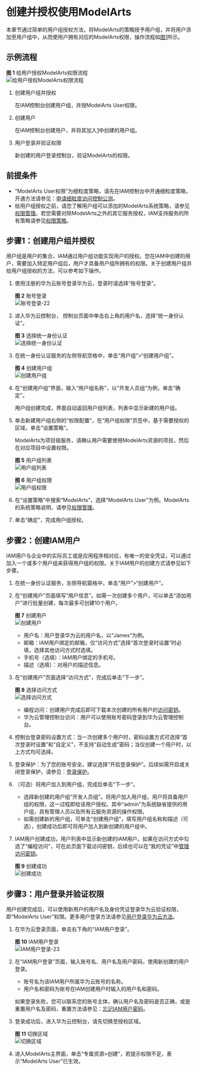 # 创建并授权使用ModelArts<a name="modelarts_23_0079"></a>

本章节通过简单的用户组授权方法，将ModelArts的策略授予用户组，并将用户添加至用户组中，从而使用户拥有对应的ModelArts权限，操作流程如[图1](#zh-cn_topic_0170733707_fig16576191963914)所示。

## 示例流程<a name="zh-cn_topic_0170733707_section85262192392"></a>

**图 1**  给用户授权ModelArts权限流程<a name="zh-cn_topic_0170733707_fig16576191963914"></a>  
![](figures/给用户授权ModelArts权限流程.jpg "给用户授权ModelArts权限流程")

1.  <a name="zh-cn_topic_0170733707_li1157731913917"></a>创建用户组并授权

    在IAM控制台创建用户组，并授ModelArts User权限。

2.  创建用户

    在IAM控制台创建用户，并将其加入[1](#zh-cn_topic_0170733707_li1157731913917)中创建的用户组。

3.  用户登录并验证权限

    新创建的用户登录控制台，验证ModelArts的权限。


## 前提条件<a name="zh-cn_topic_0170733707_section17110143884619"></a>

-   “ModelArts User权限”为细粒度策略，请先在IAM控制台中开通细粒度策略，开通方法请参见：[申请细粒度访问控制公测](https://support.huaweicloud.com/usermanual-iam/iam_01_019.html)。
-   给用户组授权之前，请您了解用户组可以添加的ModelArts系统策略，请参见[权限管理](https://support.huaweicloud.com/productdesc-modelarts/modelarts_01_0017.html)。若您需要对除ModelArts之外的其它服务授权，IAM支持服务的所有策略请参见[权限策略](https://support.huaweicloud.com/usermanual-permissions/zh-cn_topic_0063498930.html)。

## 步骤1：创建用户组并授权<a name="zh-cn_topic_0170733707_section6410511205416"></a>

用户组是用户的集合，IAM通过用户组功能实现用户的授权。您在IAM中创建的用户，需要加入特定用户组后，用户才具备用户组所拥有的权限。关于创建用户组并给用户组授权的方法，可以参考如下操作。

1.  使用注册的华为云账号登录华为云，登录时请选择“账号登录”。

    **图 2**  账号登录<a name="fig058661418231"></a>  
    ![](figures/账号登录-22.gif "账号登录-22")

2.  进入华为云控制台， 控制台页面中单击右上角的用户名，选择“统一身份认证”。

    **图 3**  选择统一身份认证<a name="fig5325191942320"></a>  
    ![](figures/选择统一身份认证.png "选择统一身份认证")

3.  在统一身份认证服务的左侧导航空格中，单击“用户组”\>“创建用户组”。

    **图 4**  创建用户组<a name="fig740212713236"></a>  
    ![](figures/创建用户组.png "创建用户组")

4.  在“创建用户组”界面，输入“用户组名称”，以“开发人员组”为例，单击“确定”。

    用户组创建完成，界面自动返回用户组列表，列表中显示新建的用户组。

5.  单击新建用户组右侧的“权限配置”，在“用户组权限”页签中，基于需要授权的区域，单击“设置策略”。

    ModelArts为项目级服务，请确认用户需要使用ModelArts资源的项目，然后在对应项目中设置权限。

    **图 5**  用户组列表<a name="fig176381232102318"></a>  
    ![](figures/用户组列表.png "用户组列表")

    **图 6**  用户组权限<a name="fig1254310012418"></a>  
    ![](figures/用户组权限.png "用户组权限")

6.  在“设置策略”中搜索“ModelArts”，选择“ModelArts User”为例。ModelArts的系统策略说明，请参见[权限管理](https://support.huaweicloud.com/productdesc-modelarts/modelarts_01_0017.html)。
7.  单击“确定”，完成用户组授权。

## 步骤2：创建IAM用户<a name="zh-cn_topic_0170733707_section84487112548"></a>

IAM用户与企业中的实际员工或是应用程序相对应，有唯一的安全凭证，可以通过加入一个或多个用户组来获得用户组的权限。关于IAM用户的创建方式请参见如下步骤。

1.  在统一身份认证服务，左侧导航窗格中，单击“用户”\>“创建用户”。
2.  在“创建用户”页面填写“用户信息”。如需一次创建多个用户，可以单击“添加用户”进行批量创建，每次最多可创建10个用户。

    **图 7**  创建用户<a name="fig69429732415"></a>  
    ![](figures/创建用户.png "创建用户")

    -   用户名：用户登录华为云的用户名，以“James”为例。
    -   邮箱：IAM用户绑定的邮箱，仅“访问方式”选择“首次登录时设置”时必填，选择其他访问方式时选填。
    -   手机号（选填）：IAM用户绑定的手机号。
    -   描述（选填）：对用户的描述信息。

3.  在“创建用户”页面选择“访问方式”，完成后单击“下一步”。

    **图 8**  选择访问方式<a name="fig9946714102417"></a>  
    ![](figures/选择访问方式.png "选择访问方式")

    -   编程访问：创建用户完成后即可下载本次创建的所有用户的[访问密钥](https://support.huaweicloud.com/usermanual-ca/zh-cn_topic_0046606340.html)。
    -   华为云管理控制台访问：用户可以使用账号密码登录到华为云管理控制台。

4.  控制台登录密码设置方式：当一次创建多个用户时，密码设置方式可选择“首次登录时设置”和“自定义”，不支持“自动生成”密码；当仅创建一个用户时，以上方式均可选择。
5.  登录保护：为了您的账号安全，建议选择“开启登录保护”。后续如需开启或关闭登录保护，请参见：[登录保护](https://support.huaweicloud.com/usermanual-iam/zh-cn_topic_0079477316.html)。
6.  （可选）将用户加入到用户组，完成后单击“下一步”。
    -   选择新创建的用户组“开发人员组”。将用户加入用户组，用户将具备用户组的权限，这一过程即给该用户授权。其中“admin”为系统缺省提供的用户组，具有管理人员以及所有云服务资源的操作权限。
    -   如需创建新的用户组，可单击“创建用户组”，填写用户组名称和描述（可选），创建成功后即可将用户加入到新创建的用户组中。

7.  IAM用户创建成功，用户列表中显示新创建的IAM用户。如果在访问方式中勾选了“编程访问”，可在此页面下载访问密钥，后续也可以在“我的凭证”中[管理访问密钥](https://support.huaweicloud.com/usermanual-ca/zh-cn_topic_0046606340.html)。

    **图 9**  创建成功<a name="fig1552962242414"></a>  
    ![](figures/创建成功.png "创建成功")


## 步骤3：用户登录并验证权限<a name="zh-cn_topic_0170733707_section94901211175419"></a>

用户创建完成后，可以使用新用户的用户名及身份凭证登录华为云验证权限，即“ModelArts User”权限。更多用户登录方法请参见[用户登录华为云方法](https://support.huaweicloud.com/qs-iam/iam_01_0031.html#section2)。

1.  在华为云登录页面，单击右下角的“IAM用户登录”。

    **图 10**  IAM用户登录<a name="fig1866711312249"></a>  
    ![](figures/IAM用户登录-23.png "IAM用户登录-23")

2.  在“IAM用户登录”页面，输入账号名、用户名及用户密码，使用新创建的用户登录。

    -   账号名为该IAM用户所属华为云账号的名称。
    -   用户名和密码为账号在IAM创建用户时输入的用户名和密码。

    如果登录失败，您可以联系您的账号主体，确认用户名及密码是否正确，或是重置用户名及密码，重置方法请参见：[忘记IAM用户密码](https://support.huaweicloud.com/iam_faq/iam_01_0314.html#section1)。

3.  登录成功后，进入华为云控制台，请先切换至授权区域。

    **图 11**  切换区域<a name="fig13101939112417"></a>  
    ![](figures/切换区域.png "切换区域")

4.  进入ModelArts主界面，单击“专属资源\>创建”，若提示权限不足，表示“ModelArts User”已生效。

